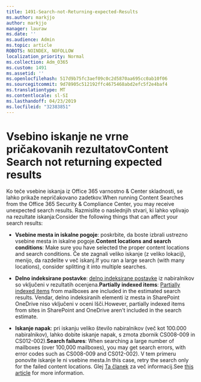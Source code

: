 ```yaml
---
title: 1491-Search-not-Returning-expected-Results
ms.author: markjjo
author: markjjo
manager: lauraw
ms.date: ''
ms.audience: Admin
ms.topic: article
ROBOTS: NOINDEX, NOFOLLOW
localization_priority: Normal
ms.collection: Adm_O365
ms.custom: 1491
ms.assetid: ''
ms.openlocfilehash: 517d9b75fc3aef09c0c2d5870aa695cc0ab10f06
ms.sourcegitcommit: 9d78905c512192ffc4675468abd2efc5f2e4baf4
ms.translationtype: MT
ms.contentlocale: sl-SI
ms.lasthandoff: 04/23/2019
ms.locfileid: "32383851"
---
```

# <a name="content-search-not-returning-expected-results"></a><span data-ttu-id="9febe-102">Vsebino iskanje ne vrne pričakovanih rezultatov</span><span class="sxs-lookup"><span data-stu-id="9febe-102">Content Search not returning expected results</span></span>

<span data-ttu-id="9febe-103">Ko teče vsebine iskanja iz Office 365 varnostno & Center skladnosti, se lahko prikaže nepričakovano zadetkov.</span><span class="sxs-lookup"><span data-stu-id="9febe-103">When running Content Searches from the Office 365 Security & Compliance Center, you may receive unexpected search results.</span></span> <span data-ttu-id="9febe-104">Razmislite o naslednjih stvari, ki lahko vplivajo na rezultate iskanja:</span><span class="sxs-lookup"><span data-stu-id="9febe-104">Consider the following things that can affect your search results:</span></span>

- <span data-ttu-id="9febe-105">**Vsebine mesta in iskalne pogoje**: poskrbite, da boste izbrali ustrezno vsebine mesta in iskalne pogoje.</span><span class="sxs-lookup"><span data-stu-id="9febe-105">**Content locations and search conditions**: Make sure you have selected the proper content locations and search conditions.</span></span> <span data-ttu-id="9febe-106">Če ste zagnali veliko iskanje (z veliko lokacij), menijo, da razdelite v več iskanj.</span><span class="sxs-lookup"><span data-stu-id="9febe-106">If you ran a large search (with many locations), consider splitting it into multiple searches.</span></span>

- <span data-ttu-id="9febe-107">**Delno indeksirane postavke**: [delno indeksirane postavke](https://docs.microsoft.com/office365/securitycompliance/partially-indexed-items-in-content-search) iz nabiralnikov so vključeni v rezultatih ocenjena.</span><span class="sxs-lookup"><span data-stu-id="9febe-107">**Partially indexed items**:  [Partially indexed items](https://docs.microsoft.com/office365/securitycompliance/partially-indexed-items-in-content-search) from mailboxes are included in the estimated search results.</span></span> <span data-ttu-id="9febe-108">Vendar, delno indeksiranih elementi iz mesta in SharePoint OneDrive niso vključeni v oceni Išči.</span><span class="sxs-lookup"><span data-stu-id="9febe-108">However, partially indexed items from sites in SharePoint and OneDrive aren't included in the search estimate.</span></span>

- <span data-ttu-id="9febe-109">**Iskanje napak**: pri iskanju veliko število nabiralnikov (več kot 100.000 nabiralnikov), lahko dobite iskanje napak, s zmota zbornik CS008-009 in CS012-002).</span><span class="sxs-lookup"><span data-stu-id="9febe-109">**Search failures**: When searching a large number of mailboxes (over 100,000 mailboxes), you may get search errors, with error codes such as CS008-009 and CS012-002).</span></span> <span data-ttu-id="9febe-110">V tem primeru ponovite iskanje le ni vsebine mesta.</span><span class="sxs-lookup"><span data-stu-id="9febe-110">In this case, retry the search only for the failed content locations.</span></span> <span data-ttu-id="9febe-111">Glej [Ta članek](https://docs.microsoft.com/office365/securitycompliance/retry-failed-content-search) za več informacij.</span><span class="sxs-lookup"><span data-stu-id="9febe-111">See  [this article](https://docs.microsoft.com/office365/securitycompliance/retry-failed-content-search) for more information.</span></span>
